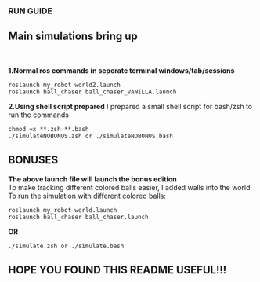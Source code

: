 ### RUN GUIDE 

## Main simulations bring up
<br>

**1.Normal ros commands in seperate terminal windows/tab/sessions**
```
roslaunch my_robot world2.launch
roslaunch ball_chaser ball_chaser_VANILLA.launch
```
**2.Using shell script prepared**
I prepared a small shell script for bash/zsh to run the commands
```
chmod +x **.zsh **.bash 
./simulateNOBONUS.zsh or ./simulateNOBONUS.bash
```

## BONUSES
**The above launch file will launch the bonus edition**
<br>
To make tracking different colored balls easier, I added walls into the world 
<br>
To run the simulation with different colored balls:
```
roslaunch my_robot world.launch
roslaunch ball_chaser ball_chaser.launch
```
 **OR**

 ```
 ./simulate.zsh or ./simulate.bash
 ```

## HOPE YOU FOUND THIS README USEFUL!!!

